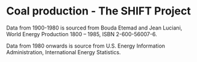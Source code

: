 # Coal production - The SHIFT Project

Data from 1900-1980 is sourced from Bouda Etemad and Jean Luciani, World Energy Production 1800 – 1985, ISBN 2-600-56007-6.

Data from 1980 onwards is source from U.S. Energy Information Administration, International Energy Statistics.